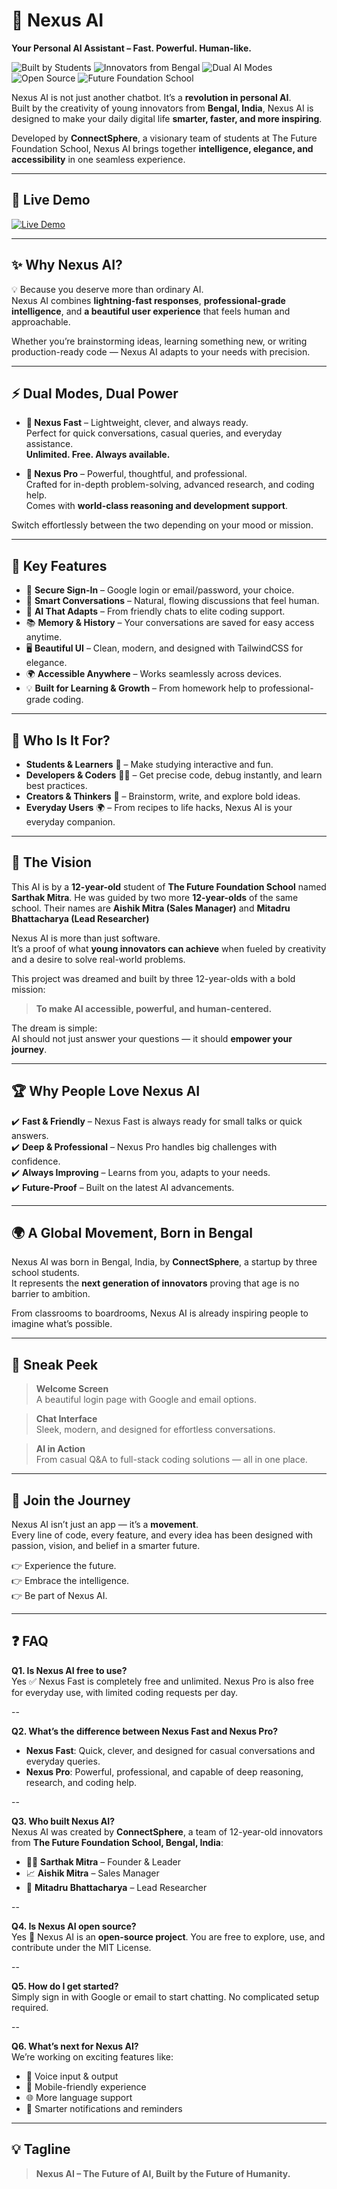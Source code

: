 # 🌌 Nexus AI  
**Your Personal AI Assistant – Fast. Powerful. Human-like.**  

![Built by Students](https://img.shields.io/badge/Built%20by-Students-blueviolet?style=for-the-badge)
![Innovators from Bengal](https://img.shields.io/badge/Innovators-From%20Bengal-ff69b4?style=for-the-badge)
![Dual AI Modes](https://img.shields.io/badge/Dual%20AI%20Modes-Fast%20%7C%20Pro-orange?style=for-the-badge)
![Open Source](https://img.shields.io/badge/Open--Source-Yes-brightgreen?style=for-the-badge)
![Future Foundation School](https://img.shields.io/badge/Future%20Foundation-School-yellow?style=for-the-badge)

Nexus AI is not just another chatbot. It’s a **revolution in personal AI**.  
Built by the creativity of young innovators from **Bengal, India**, Nexus AI is designed to make your daily digital life **smarter, faster, and more inspiring**.  

Developed by **ConnectSphere**, a visionary team of students at The Future Foundation School, Nexus AI brings together **intelligence, elegance, and accessibility** in one seamless experience.  

---

## 🚀 Live Demo

[![Live Demo](https://img.shields.io/badge/Live-Demo-brightgreen?style=for-the-badge)](https://sarthakmitra323.github.io/Nexus-AI/)

---

## ✨ Why Nexus AI?  

💡 Because you deserve more than ordinary AI.  
Nexus AI combines **lightning-fast responses**, **professional-grade intelligence**, and **a beautiful user experience** that feels human and approachable.  

Whether you’re brainstorming ideas, learning something new, or writing production-ready code — Nexus AI adapts to your needs with precision.  

---

## ⚡ Dual Modes, Dual Power  

- **🚀 Nexus Fast** – Lightweight, clever, and always ready.  
  Perfect for quick conversations, casual queries, and everyday assistance.  
  **Unlimited. Free. Always available.**  

- **💎 Nexus Pro** – Powerful, thoughtful, and professional.  
  Crafted for in-depth problem-solving, advanced research, and coding help.  
  Comes with **world-class reasoning and development support**.  

Switch effortlessly between the two depending on your mood or mission.  

---

## 🌟 Key Features  

- 🔑 **Secure Sign-In** – Google login or email/password, your choice.  
- 💬 **Smart Conversations** – Natural, flowing discussions that feel human.  
- 🤖 **AI That Adapts** – From friendly chats to elite coding support.  
- 📚 **Memory & History** – Your conversations are saved for easy access anytime.  
- 🖥️ **Beautiful UI** – Clean, modern, and designed with TailwindCSS for elegance.  
- 🌍 **Accessible Anywhere** – Works seamlessly across devices.  
- 💡 **Built for Learning & Growth** – From homework help to professional-grade coding.  

---

## 🎯 Who Is It For?  

- **Students & Learners** 📘 – Make studying interactive and fun.  
- **Developers & Coders** 👨‍💻 – Get precise code, debug instantly, and learn best practices.  
- **Creators & Thinkers** 🎨 – Brainstorm, write, and explore bold ideas.  
- **Everyday Users** 🌍 – From recipes to life hacks, Nexus AI is your everyday companion.  

---

## 🔮 The Vision  

This AI is by a **12-year-old** student of **The Future Foundation School** named **Sarthak Mitra**. He was guided by two more **12-year-olds** of the same school. Their names are **Aishik Mitra (Sales Manager)** and **Mitadru Bhattacharya (Lead Researcher)** 

Nexus AI is more than just software.  
It’s a proof of what **young innovators can achieve** when fueled by creativity and a desire to solve real-world problems.  

This project was dreamed and built by three 12-year-olds with a bold mission:  
> **To make AI accessible, powerful, and human-centered.**  

The dream is simple:  
AI should not just answer your questions — it should **empower your journey**.  

---

## 🏆 Why People Love Nexus AI  

✔️ **Fast & Friendly** – Nexus Fast is always ready for small talks or quick answers.  
✔️ **Deep & Professional** – Nexus Pro handles big challenges with confidence.  
✔️ **Always Improving** – Learns from you, adapts to your needs.  
✔️ **Future-Proof** – Built on the latest AI advancements.  

---

## 🌍 A Global Movement, Born in Bengal  

Nexus AI was born in Bengal, India, by **ConnectSphere**, a startup by three school students.  
It represents the **next generation of innovators** proving that age is no barrier to ambition.  

From classrooms to boardrooms, Nexus AI is already inspiring people to imagine what’s possible.  

---

## 📸 Sneak Peek  

> **Welcome Screen**  
A beautiful login page with Google and email options.  

> **Chat Interface**  
Sleek, modern, and designed for effortless conversations.  

> **AI in Action**  
From casual Q&A to full-stack coding solutions — all in one place.  

---

## 🌟 Join the Journey  

Nexus AI isn’t just an app — it’s a **movement**.  
Every line of code, every feature, and every idea has been designed with passion, vision, and belief in a smarter future.  

👉 Experience the future.  
👉 Embrace the intelligence.  
👉 Be part of Nexus AI.  

---

## ❓ FAQ  

**Q1. Is Nexus AI free to use?**  
Yes ✅ Nexus Fast is completely free and unlimited. Nexus Pro is also free for everyday use, with limited coding requests per day.  

--

**Q2. What’s the difference between Nexus Fast and Nexus Pro?**  
- **Nexus Fast**: Quick, clever, and designed for casual conversations and everyday queries.  
- **Nexus Pro**: Powerful, professional, and capable of deep reasoning, research, and coding help.  

--

**Q3. Who built Nexus AI?**  
Nexus AI was created by **ConnectSphere**, a team of 12-year-old innovators from **The Future Foundation School, Bengal, India**:  
- 👨‍💻 **Sarthak Mitra** – Founder & Leader  
- 📈 **Aishik Mitra** – Sales Manager  
- 🔬 **Mitadru Bhattacharya** – Lead Researcher  

--

**Q4. Is Nexus AI open source?**  
Yes 🎉 Nexus AI is an **open-source project**. You are free to explore, use, and contribute under the MIT License.  

--

**Q5. How do I get started?**  
Simply sign in with Google or email to start chatting. No complicated setup required.  

--

**Q6. What’s next for Nexus AI?**  
We’re working on exciting features like:  
- 🎤 Voice input & output  
- 📱 Mobile-friendly experience  
- 🌐 More language support  
- 🔔 Smarter notifications and reminders  

---

## 💡 Tagline  

> **Nexus AI – The Future of AI, Built by the Future of Humanity.**
